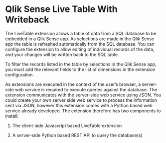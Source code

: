 # Qlik Sense Live Table With Writeback

The LiveTable extension allows a table of data from a SQL database to be embedded in a Qlik Sense app. As selections are made in the Qlik Sense app the table is refreshed automatically from the SQL database. You can configure the extension to allow editing of individual records of the data, and your changes will be written back to the SQL table.

To filter the records listed in the table by selections in the Qlik Sense app, you must add the relevant fields to the list of dimensions in the extension configuration. 

As extensions are executed in the context of the user’s browser, a server-side web service is required to execute queries against the database. The extension communicates with the server-side web service using JSON. You could create your own server side web service to process the information sent via JSON, however this extension comes with a Python based web service already developed. The extension therefore has two components to install:

1.	The client-side Javascript based LiveTable extension

2.	A server-side Python based REST API to query the database(s)


